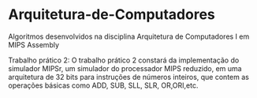 # Arquitetura-de-Computadores
Algoritmos desenvolvidos na disciplina Arquitetura de Computadores I em MIPS Assembly



Trabalho prático 2: O trabalho prático 2 constará da implementação do simulador MIPSr, um simulador do
processador MIPS reduzido, em uma arquitetura de 32 bits para instruções de números inteiros, que contem as operações básicas como ADD, SUB, SLL, SLR, OR,ORI,etc.

